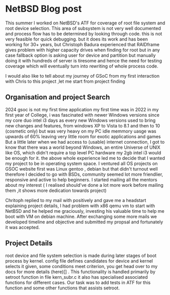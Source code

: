 # NetBSD Blog post
This summer I worked on NetBSD's ATF for coverage of root file system and root device selection. 
This area of subsystem is not very well documented and process flow has to be determined by looking through code. this is not very feasible for quick debugging.
but it does its work and has been working for 30+ years,
but Christoph Badura experienced that RAIDframe gives problem with higher capacity drives when finding for root but in any case fallback option is asking user for device and partition 
but manually doing it with hundreds of server is tiresome and hence the need for testing coverage which will eventually turn into rewriting of whole process code. 

I would also like to tell about my journey of GSoC from my first interaction with Chris to this project ,let me start from project finding 

## Organisation and project Search
2024 gsoc is not my first time application my first time was in 2022 in my first year of College, i was fascinated with newer Windows versions
since my core duo intel i3 days as every new Windows versions used to
bring new changes and features, from windows XP to Vista to 8.1 and then to 10 (cosmetic only) but was very heavy on my PC idle memmory uasge was
upwards of 60% leaving very little room for exotic applications and games 
But a little later when we had access to (usable) internet connection, I got to know that there was a world beyond Windows,
an entire Universe of UNIX like OS, which didn't require a top level PC hardware my 2gb intel i3 would be enough for it. 
the above whole experience led me to decide that I wanted my project to be in operating system space.
I ventured all OS projects on GSOC website first was Linux gentoo , debian but that didn't turnout well therefore I decided to go with BSDs, 
community seemed lot more friendlier, responsive and active to help beginners. I started mailing all the mentors about my interest ( I realised should've done a lot more work before mailing them ,it shows more dedication towards project)

Chritoph replied to my mail with positively and gave me a headstart explaining project details, I had problem with x86 qemu vm to start with NetBSD and he helped me graciously, investing his valuable time to help me boot with VM on debian machine. After exchanging some more mails we developed timeline and objective and submitted my propsal and fortunately it was accepted.

## Project Details 
root device and file system selection is made during later stages of boot process by kernel. config file defines candidates for device and kernel selects it given, some conditions meet criterion, you get head over to my docs for more details (here)[] . This functionality is handled primarily by setroot function in file kern_subr.c it also has specialised associated functions for different cases. Our task was to add tests in ATF for this function and some other functions that assists setroot.   
